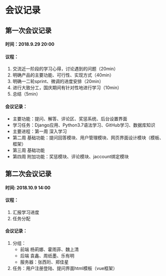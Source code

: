 # 会议记录

## 第一次会议记录

#### 时间：2018.9.29 20:00

#### 议程：
1.	交流近一阶段的学习心得，讨论遇到的问题（20min）
2.	明确产品的主要功能、可行性、实现方式（40min）
3.	明确一二轮sprint、微调的进度安排（20min）
4.	进行大致分工，国庆期间有针对性地进行学习（10min）
5.	总结（5min）

#### 会议记录：
- 主要功能：提问、解答、评论区、奖惩系统、后台设置界面
- 学习任务：Django应用、Python3.7语法学习、GitHub学习、数据库知识
- 主要进程：第一周  深入学习
- 第二周  基础功能：提问回答模块、用户管理模块、网页界面设计模块（模板、框架）
- 第三周  基础功能
- 第四周  附加功能：奖惩模块、评论模块、jaccount绑定模块

## 第二次会议记录

#### 时间: 2018.10.9 14:00

#### 议程：
1.	汇报学习进度
2.	任务分配

#### 会议记录：
1. 分组：
    - 前端  杨莉娜、霍雨菲、魏上清
    - 后端  袁鑫、周纸墨、乐有明
    - 服务器：张西珩、郑佳星
2. 任务：用户注册登陆、提问界面html模板（vue框架）

